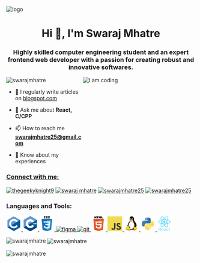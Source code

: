![logo](https://mir-s3-cdn-cf.behance.net/project_modules/max_1200/79731568097599.5b50bca477735.jpg)
<h1 align="center">Hi 👋, I'm Swaraj Mhatre</h1>
<h3 align="center">Highly skilled computer engineering student and an expert frontend web developer with a passion for creating robust and innovative softwares.</h3>

<img align="right" src="https://camo.githubusercontent.com/cae12fddd9d6982901d82580bdf321d81fb299141098ca1c2d4891870827bf17/68747470733a2f2f6d69726f2e6d656469756d2e636f6d2f6d61782f313336302f302a37513379765349765f7430696f4a2d5a2e676966" alt="I am coding" width="300" height="200">

<p align="left"> <img src="https://komarev.com/ghpvc/?username=swarajmhatre&label=Profile%20views&color=0e75b6&style=flat" alt="swarajmhatre" /> </p>


- 📝 I regularly write articles on <a href="https://www.blogger.com/blog/posts/9119605387008480407?hl=en&tab=jj">blogspot.com<a/> 

- 💬 Ask me about **React, C/CPP**

- 📫 How to reach me **swarajmhatre25@gmail.com**

- 📄 Know about my experiences <a href="[https://www.blogger.com/blog/posts/9119605387008480407?hl=en&tab=jj](https://drive.google.com/drive/folders/1HGZrSLYAfVqJNMpfjkg8cowcLGXCtuJg?usp=sharing)">
<div><h3 align="left">Connect with me:</h3>
<p align="left">
<a href="https://twitter.com/thegeekyknight9" target="blank"><img align="center" src="https://raw.githubusercontent.com/rahuldkjain/github-profile-readme-generator/master/src/images/icons/Social/twitter.svg" alt="thegeekyknight9" height="30" width="40" /></a>
<a href="https://linkedin.com/in/swaraj mhatre" target="blank"><img align="center" src="https://raw.githubusercontent.com/rahuldkjain/github-profile-readme-generator/master/src/images/icons/Social/linked-in-alt.svg" alt="swaraj mhatre" height="30" width="40" /></a>
<a href="https://instagram.com/swarajmhatre25" target="blank"><img align="center" src="https://raw.githubusercontent.com/rahuldkjain/github-profile-readme-generator/master/src/images/icons/Social/instagram.svg" alt="swarajmhatre25" height="30" width="40" /></a>
<a href="https://auth.geeksforgeeks.org/user/swarajmhatre25" target="blank"><img align="center" src="https://raw.githubusercontent.com/rahuldkjain/github-profile-readme-generator/master/src/images/icons/Social/geeks-for-geeks.svg" alt="swarajmhatre25" height="30" width="40" /></a>
</p>
</div>

<h3 align="left">Languages and Tools:</h3>
<p align="left"> <a href="https://www.cprogramming.com/" target="_blank" rel="noreferrer"> <img src="https://raw.githubusercontent.com/devicons/devicon/master/icons/c/c-original.svg" alt="c" width="40" height="40"/> </a> <a href="https://www.w3schools.com/cpp/" target="_blank" rel="noreferrer"> <img src="https://raw.githubusercontent.com/devicons/devicon/master/icons/cplusplus/cplusplus-original.svg" alt="cplusplus" width="40" height="40"/> </a> <a href="https://www.w3schools.com/css/" target="_blank" rel="noreferrer"> <img src="https://raw.githubusercontent.com/devicons/devicon/master/icons/css3/css3-original-wordmark.svg" alt="css3" width="40" height="40"/> </a> <a href="https://www.figma.com/" target="_blank" rel="noreferrer"> <img src="https://www.vectorlogo.zone/logos/figma/figma-icon.svg" alt="figma" width="40" height="40"/> </a> <a href="https://git-scm.com/" target="_blank" rel="noreferrer"> <img src="https://www.vectorlogo.zone/logos/git-scm/git-scm-icon.svg" alt="git" width="40" height="40"/> </a> <a href="https://www.w3.org/html/" target="_blank" rel="noreferrer"> <img src="https://raw.githubusercontent.com/devicons/devicon/master/icons/html5/html5-original-wordmark.svg" alt="html5" width="40" height="40"/> </a> <a href="https://developer.mozilla.org/en-US/docs/Web/JavaScript" target="_blank" rel="noreferrer"> <img src="https://raw.githubusercontent.com/devicons/devicon/master/icons/javascript/javascript-original.svg" alt="javascript" width="40" height="40"/> </a> <a href="https://www.linux.org/" target="_blank" rel="noreferrer"> <img src="https://raw.githubusercontent.com/devicons/devicon/master/icons/linux/linux-original.svg" alt="linux" width="40" height="40"/> </a> <a href="https://www.python.org" target="_blank" rel="noreferrer"> <img src="https://raw.githubusercontent.com/devicons/devicon/master/icons/python/python-original.svg" alt="python" width="40" height="40"/> </a> <a href="https://reactjs.org/" target="_blank" rel="noreferrer"> <img src="https://raw.githubusercontent.com/devicons/devicon/master/icons/react/react-original-wordmark.svg" alt="react" width="40" height="40"/> </a> </p>

<p><img align="left" src="https://github-readme-stats.vercel.app/api/top-langs?username=swarajmhatre&show_icons=true&locale=en&layout=compact" alt="swarajmhatre" /></p>

<p>&nbsp;<img align="center" src="https://github-readme-stats.vercel.app/api?username=swarajmhatre&show_icons=true&locale=en" alt="swarajmhatre" /></p>

<p><img align="center" src="https://github-readme-streak-stats.herokuapp.com/?user=swarajmhatre&" alt="swarajmhatre" /></p>
